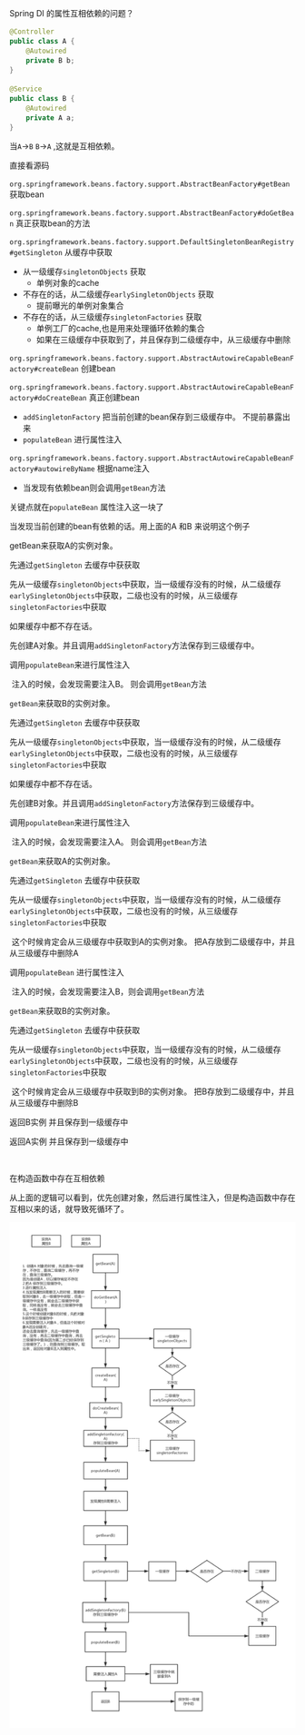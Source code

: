Spring DI 的属性互相依赖的问题？

~~~java
@Controller
public class A {
    @Autowired
    private B b;
}

@Service
public class B {
    @Autowired
    private A a;
}

~~~

当`A`->`B`    `B`->`A` ,这就是互相依赖。

直接看源码

`org.springframework.beans.factory.support.AbstractBeanFactory#getBean` 获取bean 

`org.springframework.beans.factory.support.AbstractBeanFactory#doGetBean`  真正获取bean的方法

`org.springframework.beans.factory.support.DefaultSingletonBeanRegistry#getSingleton` 从缓存中获取 

+ 从一级缓存`singletonObjects` 获取
  + 单例对象的cache
+ 不存在的话，从二级缓存`earlySingletonObjects` 获取
  + 提前曝光的单例对象集合
+ 不存在的话，从三级缓存`singletonFactories` 获取
  + 单例工厂的cache,也是用来处理循环依赖的集合
  + 如果在三级缓存中获取到了，并且保存到二级缓存中，从三级缓存中删除

`org.springframework.beans.factory.support.AbstractAutowireCapableBeanFactory#createBean` 创建bean

`org.springframework.beans.factory.support.AbstractAutowireCapableBeanFactory#doCreateBean` 真正创建bean

+ `addSingletonFactory` 把当前创建的bean保存到三级缓存中。 不提前暴露出来
+ `populateBean`  进行属性注入

`org.springframework.beans.factory.support.AbstractAutowireCapableBeanFactory#autowireByName` 根据name注入

+ 当发现有依赖bean则会调用`getBean`方法

关键点就在`populateBean`  属性注入这一块了



当发现当前创建的bean有依赖的话。用上面的A 和B 来说明这个例子

getBean来获取A的实例对象。

先通过`getSingleton`  去缓存中获获取

​	先从一级缓存`singletonObjects`中获取，当一级缓存没有的时候，从二级缓存`earlySingletonObjects`中获取，二级也没有的时候，从三级缓存`singletonFactories`中获取

如果缓存中都不存在话。

​	先创建A对象。并且调用`addSingletonFactory`方法保存到三级缓存中。

调用`populateBean`来进行属性注入

​	注入的时候，会发现需要注入B。 则会调用`getBean`方法



`getBean`来获取B的实例对象。

先通过`getSingleton`  去缓存中获获取

​	先从一级缓存`singletonObjects`中获取，当一级缓存没有的时候，从二级缓存`earlySingletonObjects`中获取，二级也没有的时候，从三级缓存`singletonFactories`中获取

如果缓存中都不存在话。

​	先创建B对象。并且调用`addSingletonFactory`方法保存到三级缓存中。

调用`populateBean`来进行属性注入

​	注入的时候，会发现需要注入A。 则会调用`getBean`方法



`getBean`来获取A的实例对象。

先通过`getSingleton`  去缓存中获获取

​	先从一级缓存`singletonObjects`中获取，当一级缓存没有的时候，从二级缓存`earlySingletonObjects`中获取，二级也没有的时候，从三级缓存`singletonFactories`中获取

​        这个时候肯定会从三级缓存中获取到A的实例对象。 把A存放到二级缓存中，并且从三级缓存中删除A

调用`populateBean` 进行属性注入

​	注入的时候，会发现需要注入B，则会调用`getBean`方法



`getBean`来获取B的实例对象。

先通过`getSingleton`  去缓存中获获取

​	先从一级缓存`singletonObjects`中获取，当一级缓存没有的时候，从二级缓存`earlySingletonObjects`中获取，二级也没有的时候，从三级缓存`singletonFactories`中获取

​        这个时候肯定会从三级缓存中获取到B的实例对象。 把B存放到二级缓存中，并且从三级缓存中删除B

返回B实例 并且保存到一级缓存中



返回A实例 并且保存到一级缓存中

​	









在构造函数中存在互相依赖

从上面的逻辑可以看到，优先创建对象，然后进行属性注入，但是构造函数中存在互相以来的话，就导致死循环了。



![](uml/Spring-DI的依赖注入问题.png)


